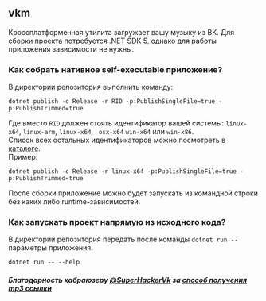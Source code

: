 ## vkm

Кроссплатформенная утилита загружает вашу музыку из ВК. Для сборки проекта потребуется [.NET SDK 5](https://dot.net), однако для работы приложения зависимости не нужны.

### Как собрать нативное self-executable приложение?
В директории репозитория выполнить команду:
```
dotnet publish -c Release -r RID -p:PublishSingleFile=true -p:PublishTrimmed=true
```
Где вместо `RID` должен стоять идентификатор вашей системы: `linux-x64`, `linux-arm`, `linux-x64`, ` osx-x64` `win-x64`
или `win-x86`.  
Список всех остальных идентификаторов можно посмотреть в [каталоге](https://docs.microsoft.com/en-us/dotnet/core/rid-catalog).  
Пример:
```
dotnet publish -c Release -r linux-x64 -p:PublishSingleFile=true -p:PublishTrimmed=true
```
После сборки приложение можно будет запускать из командной строки без каких либо runtime-зависимостей.


### Как запускать проект напрямую из исходного кода?

В директории репозитория передать после  команды `dotnet run --` параметры приложения:

```
dotnet run -- --help
```

##### Благодарность хабраюзеру [@SuperHackerVk](https://habr.com/ru/users/superhackervk) за [способ получения mp3 ссылки](https://habr.com/ru/post/519302/)


